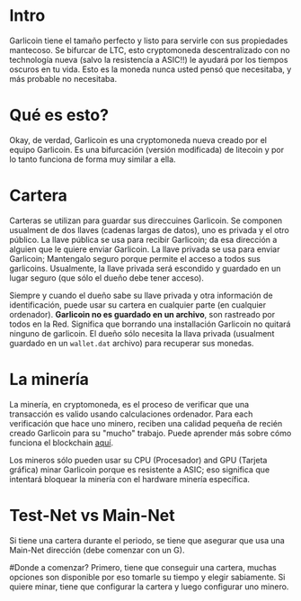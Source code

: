 # Intro
Garlicoin tiene el tamaño perfecto y listo para servirle con sus propiedades mantecoso.
Se bifurcar de LTC, esto cryptomoneda descentralizado con no technología nueva (salvo la resistencía a ASIC!!) le ayudará por los tiempos oscuros en tu vida.
Esto es la moneda nunca usted pensó que necesitaba, y más probable no necesitaba.

# Qué es esto?
Okay, de verdad, Garlicoin es una cryptomoneda nueva creado por el equipo Garlicoin.
Es una bifurcación (versión modificada) de litecoin y por lo tanto funciona de forma muy similar a ella.

# Cartera
Carteras se utilizan para guardar sus direccuines Garlicoin. Se componen usualment de dos llaves (cadenas largas de datos), uno es privada y el otro público. La llave pública se usa para recibir Garlicoin; da esa dirección a alguien que le quiere enviar Garlicoin. La llave privada se usa para enviar Garlicoin; Mantengalo seguro porque permite el acceso a todos sus garlicoins. Usualmente, la llave privada será escondido y guardado en un lugar seguro (que sólo el dueño debe tener acceso).
<br>

Siempre y cuando el dueño sabe su llave privada y otra información de identificación, puede usar su cartera en cualquier parte (en cualquier ordenador). **Garlicoin no es guardado en un archivo**, son rastreado por todos en la Red. Significa que borrando una installación Garlicoin no quitará ninguno de garlicoin. El dueño sólo necesita la llava privada (usualment guardado en un `wallet.dat` archivo) para recuperar sus monedas.

# La minería
La minería, en cryptomoneda, es el proceso de verificar que una transacción es valido usando calculaciones ordenador. Para each verificación que hace uno minero, reciben una calidad pequeña de recién creado Garlicoin para su "mucho" trabajo. Puede aprender más sobre cómo funciona el blockchain [aquí](https://www.youtube.com/watch?v=bBC-nXj3Ng4).
<br>

Los mineros sólo pueden usar su CPU (Procesador) and GPU (Tarjeta gráfica) minar Garlicoin porque es resistente a ASIC; eso significa que intentará bloquear la minería con el hardware minería específica.

# Test-Net vs Main-Net
Si tiene una cartera durante el periodo, se tiene que asegurar que usa una Main-Net dirección (debe comenzar con un G).
<br>

#Donde a comenzar?
Primero, tiene que conseguir una cartera, muchas opciones son disponible por eso tomarle su tiempo y elegir sabiamente.
Si quiere minar, tiene que configurar la cartera y luego configurar uno minero.